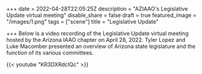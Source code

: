 +++
date = 2022-04-28T22:05:25Z
description = "AZIAAO's Legislative Update virtual meeting"
disable_share = false
draft = true
featured_image = "/images/1.png"
tags = ["scene"]
title = "Legislative Update"

+++
Below is a video recording of the Legislative Update virtual meeting hosted by the Arizona IAAO chapter on April 28, 2022.  Tyler Lopez and Luke Macomber presented an overview of Arizona state legislature and the function of its various committees.

{{< youtube "KR3DXRdcIQc" >}}